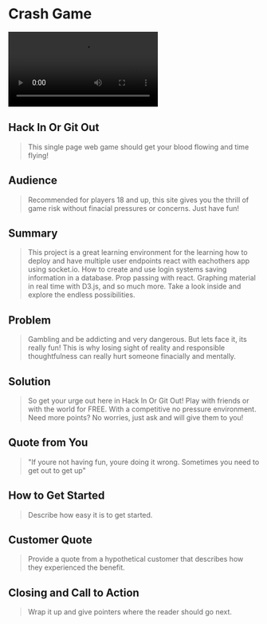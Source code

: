 # Crash Game

![github](https://user-images.githubusercontent.com/86014812/147951957-2fc991ae-7f38-4b54-9caf-40994767e793.mp4)

## Hack In Or Git Out ##
 > This single page web game should get your blood flowing and time flying!

## Audience ##
  > Recommended for players 18 and up, this site gives you the thrill of game risk without finacial pressures or concerns. Just have fun!

## Summary ##
 > This project is a great learning environment for the learning how to deploy and have multiple user endpoints react with eachothers app using socket.io. How to create and use login systems saving information in a database. Prop passing with react. Graphing material in real time with D3.js, and so much more. Take a look inside and explore the endless possibilities.

##  Problem ##
 > Gambling and be addicting and very dangerous. But lets face it, its really fun! This is why losing sight of reality and responsible thoughtfulness can really hurt someone finacially and mentally.

## Solution ##
 > So get your urge out here in Hack In Or Git Out! Play with friends or with the world for FREE. With a competitive no pressure environment. Need more points? No worries, just ask and will give them to you!

## Quote from You ##
 > "If youre not having fun, youre doing it wrong. Sometimes you need to get out to get up"

## How to Get Started ##
 > Describe how easy it is to get started.

## Customer Quote ##
 > Provide a quote from a hypothetical customer that describes how they experienced the benefit.

## Closing and Call to Action ##
 > Wrap it up and give pointers where the reader should go next.
